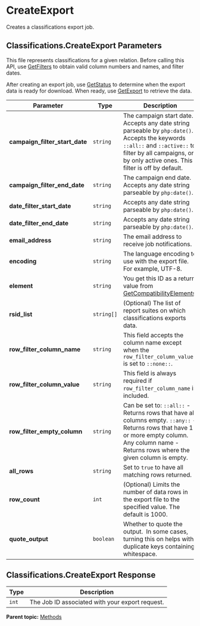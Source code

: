 # CreateExport

Creates a classifications export job.

## Classifications.CreateExport Parameters

This file represents classifications for a given relation. Before calling this API, use [GetFilters](r_GetFilters.md#) to obtain valid column numbers and names, and filter dates.

After creating an export job, use [GetStatus](r_GetStatus.md#) to determine when the export data is ready for download. When ready, use [GetExport](r_GetExport.md#) to retrieve the data.

|Parameter|Type|Description|
|---------|----|-----------|
| **campaign_filter_start_date** | `string` | The campaign start date. Accepts any date string parseable by `php:date()`. Accepts the keywords `::all::` and `::active::` to filter by all campaigns, or by only active ones. This filter is off by default. |
| **campaign_filter_end_date** | `string` | The campaign end date. Accepts any date string parseable by `php:date()`. |
| **date_filter_start_date** | `string` | Accepts any date string parseable by `php:date()`.|
| **date_filter_end_date** | `string` | Accepts any date string parseable by `php:date()`. |
| **email_address** | `string` | The email address to receive job notifications. |
| **encoding** | `string` | The language encoding to use with the export file. For example, UTF-8. |
| **element** | `string` | You get this ID as a return value from [GetCompatibilityElements](r_GetCompatibilityElements.md#). |
| **rsid_list** | `string[]` | (Optional) The list of report suites on which classifications exports data. |
| **row_filter_column_name** | `string` | This field accepts the column name except when the `row_filter_column_value` is set to `::none::`. |
| **row_filter_column_value** | `string` | This field is always required if `row_filter_column_name` is included. |
| **row_filter_empty_column** |`string` | Can be set to: `::all::` - Returns rows that have all columns empty. `::any::` - Returns rows that have 1 or more empty column. Any column name - Returns rows where the given column is empty. |
|**all_rows** |`string` | Set to `true` to have all matching rows returned. |
| **row_count** | `int` | (Optional) Limits the number of data rows in the export file to the specified value. The default is 1000. |
| **quote_output** | `boolean` | Whether to quote the output.  In some cases, turning this on helps with duplicate keys containing whitespace. |

## Classifications.CreateExport Response

|Type|Description|
|----|-----------|
| `int` | The Job ID associated with your export request. |

**Parent topic:** [Methods](../methods/classifications_methods.md)

